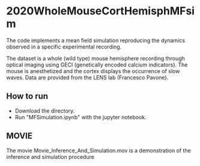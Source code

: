 # 2020WholeMouseCortHemisphMFsim

The code implements a mean field simulation reproducing the dynamics observed in a specific experimental recording.

The dataset is a whole (wild type) mouse hemisphere recording through optical imaging using GECI (genetically encoded calcium indicators). The mouse is anesthetized and the cortex displays the occurrence of slow waves. Data are provided from the LENS lab (Francesco Pavone).

## How to run

- Download the directory.
- Run "MFSimulation.ipynb" with the jupyter notebook.

## MOVIE

The movie Movie_Inference_And_Simulation.mov is a demonstration of the inference and simulation procedure
